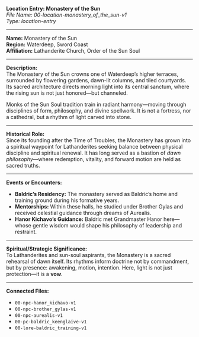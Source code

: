 **Location Entry: Monastery of the Sun**  
*File Name: 00-location-monastery_of_the_sun-v1*  
*Type: location-entry*

---

**Name:** Monastery of the Sun  
**Region:** Waterdeep, Sword Coast  
**Affiliation:** Lathanderite Church, Order of the Sun Soul  

---

**Description:**  
The Monastery of the Sun crowns one of Waterdeep’s higher terraces, surrounded by flowering gardens, dawn-lit columns, and tiled courtyards. Its sacred architecture directs morning light into its central sanctum, where the rising sun is not just honored—but channeled.

Monks of the Sun Soul tradition train in radiant harmony—moving through disciplines of form, philosophy, and divine spellwork. It is not a fortress, nor a cathedral, but a rhythm of light carved into stone.

---

**Historical Role:**  
Since its founding after the Time of Troubles, the Monastery has grown into a spiritual waypoint for Lathanderites seeking balance between physical discipline and spiritual renewal. It has long served as a bastion of *dawn philosophy*—where redemption, vitality, and forward motion are held as sacred truths.

---

**Events or Encounters:**  
- **Baldric’s Residency:** The monastery served as Baldric’s home and training ground during his formative years.  
- **Mentorships:** Within these halls, he studied under Brother Gylas and received celestial guidance through dreams of Aurealis.  
- **Hanor Kichavo’s Guidance:** Baldric met Grandmaster Hanor here—whose gentle wisdom would shape his philosophy of leadership and restraint.

---

**Spiritual/Strategic Significance:**  
To Lathanderites and sun-soul aspirants, the Monastery is a sacred rehearsal of dawn itself. Its rhythms inform doctrine not by commandment, but by presence: awakening, motion, intention. Here, light is not just protection—it is a **vow**.

---

**Connected Files:**  
- `00-npc-hanor_kichavo-v1`  
- `00-npc-brother_gylas-v1`  
- `00-npc-aurealis-v1`  
- `00-pc-baldric_keenglaive-v1`  
- `00-lore-baldric_training-v1`